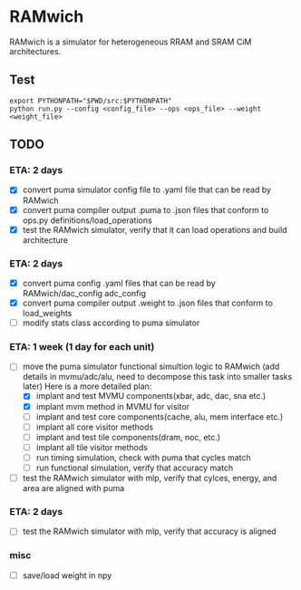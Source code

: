# RAMwich

RAMwich is a simulator for heterogeneous RRAM and SRAM CiM architectures.

## Test

```shell
export PYTHONPATH="$PWD/src:$PYTHONPATH"
python run.py --config <config_file> --ops <ops_file> --weight <weight_file>
```

## TODO

### ETA: 2 days

- [x] convert puma simulator config file to .yaml file that can be read by RAMwich
- [x] convert puma compiler output .puma to .json files that conform to ops.py definitions/load_operations
- [x] test the RAMwich simulator, verify that it can load operations and build architecture

### ETA: 2 days

- [x] convert puma config .yaml files that can be read by RAMwich/dac_config adc_config
- [x] convert puma compiler output .weight to .json files that conform to load_weights
- [ ] modify stats class according to puma simulator

### ETA: 1 week (1 day for each unit)

- [ ] move the puma simulator functional simultion logic to RAMwich (add details in mvmu/adc/alu, need to decompose this task into smaller tasks later) Here is a more detailed plan:
  - [x] implant and test MVMU components(xbar, adc, dac, sna etc.)
  - [x] implant mvm method in MVMU for visitor
  - [ ] implant and test core components(cache, alu, mem interface etc.)
  - [ ] implant all core visitor methods
  - [ ] implant and test tile components(dram, noc, etc.)
  - [ ] implant all tile visitor methods
  - [ ] run timing simulation, check with puma that cycles match
  - [ ] run functional simulation, verify that accuracy match
- [ ] test the RAMwich simulator with mlp, verify that cylces, energy, and area are aligned with puma

### ETA: 2 days

- [ ] test the RAMwich simulator with mlp, verify that accuracy is aligned

### misc

- [ ] save/load weight in npy
